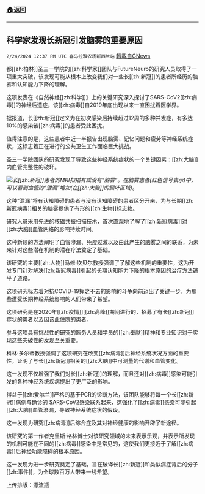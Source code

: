 ###  [:house:返回](README.md)
---


## 科学家发现长新冠引发脑雾的重要原因
`2/24/2024 12:37 PM UTC 喜马拉雅农场新西兰站` [轉載自GNews](https://gnews.org/articles/2337898)

都[[zh:柏林]]圣三一学院的[[zh:科学家]]团队与FutureNeuro的研究人员取得了一项重大突破，该发现可能从根本上改变我们对一些长[[zh:新冠]]的患者所经历的脑雾和认知能力下降的理解。

这项发表在《自然神经[[zh:科学]]》上的关键研究深入探讨了SARS-CoV2[[zh:病毒]]的神经后遗症，该[[zh:病毒]]自2019年底出现以来一直困扰着医学界。

据报道，长[[zh:新冠]]定义为在初次感染后持续超过12周的多种并发症，有多达10%的感染该[[zh:病毒]]的患者受此困扰。

值得注意的是，这些患者中近一半报告出现脑雾、记忆问题和疲劳等神经系统症状，这标志着正在进行的公共卫生工作面临巨大挑战。

圣三一学院团队的研究发现了导致这些神经系统症状的一个关键因素：[[zh:大脑]]内血管完整性的破坏。

![](ipfs://QmSsYJCfjd5HH25MLZiQ5gPqF543x3Rvx6tq5Bir5MRrmp?.png)_长[[zh:新冠]]患者的MRI扫描有或没有“脑雾”。在脑雾患者(红色信号表示)中，可以看到血管的“泄漏”增加(在[[zh:大脑]]的颞叶区域)_。

这种“泄漏”将有认知障碍的患者与没有认知障碍的患者区分开来，为与长期[[zh:新冠病毒]]相关的脑雾提供了有形的[[zh:生物]]标志物。

研究人员采用先进的核磁共振扫描技术，首次直观地了解了[[zh:新冠病毒]]对[[zh:大脑]]血管网络的影响持续时间。

这种新颖的方法阐明了血管渗漏、免疫过激以及由此产生的脑雾之间的联系，为未来针对这些潜在机制的潜在疗法奠定了基础。

该研究的主要[[zh:人物]]马修·坎贝尔教授强调了了解这些机制的重要性，这为开发专门针对解决[[zh:新冠病毒]]引起的长期认知能力下降的根本原因的治疗方法铺平了道路。

这项研究标志着对抗COVID-19挥之不去的影响的斗争向前迈出了关键一步，为那些遭受长期神经系统影响的人们带来了希望。

这项研究是在2020年[[zh:疫情]][[zh:高峰]]期间进行的，招募了有长[[zh:新冠]]症状的患者以及因该此住院的患者。

参与这项具有挑战性的研究的医务人员和学员的[[zh:奉献]]精神和专业知识对于实现这些突破性的发现至关重要。

科林·多尔蒂教授强调了这项研究在改变[[zh:病毒]]后神经系统状况方面的重要性，证明了与长[[zh:新冠]]相关的[[zh:大脑]]中可测量的代谢和血管变化。

这一发现不仅增强了我们对长[[zh:新冠]]的理解，而且还对[[zh:病毒]]感染可能引发的各种神经系统疾病提出了更广泛的影响。

得益于[[zh:爱尔兰]]严格的基于PCR的诊断方法，该团队能够将每一个长[[zh:新冠]]病例与确诊的 SARS-CoV2感染联系起来，这强化了[[zh:病毒]]感染可能引起[[zh:大脑]]血管渗漏，导致神经系统症状的假设。

这一发现为研究[[zh:病毒]]后综合症及其对神经健康的影响开辟了新途径。

该研究的第一作者克里斯·格林博士对该研究领域的未来表示乐观，并表示所发现的机制可能在不同的[[zh:病毒]]感染中是常见的，这使我们更接近于了解[[zh:病毒]]后神经功能障碍的根本原因。

这一发现为进一步研究奠定了基础，旨在破译长[[zh:新冠]]和类似病症背后的分子[[zh:事件]]，为全球数百万人带来一线希望。

上传排版：漂流瓶
